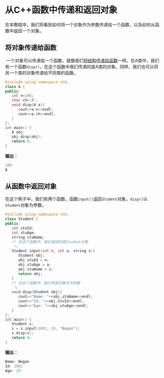 # 从C++函数中传递和返回对象
​	在本教程中，我们将看到如何将一个对象作为参数传递给一个函数，以及如何从函数中返回一个对象。


## 将对象传递给函数
​	一个对象可以传递给一个函数，就像我们[将结构传递给函数](/contents/C++中的结构体与函数.html)一样。在A类中，我们有一个函数`disp()`，在这个函数中我们传递的是A类的对象。同样，我们也可以将另一个类的对象传递给不同类的函数。


```cpp
#include using namespace std;
class A {
public:
   int n=100;
   char ch='A';
   void disp(A a){
      cout<<a.n<<endl;
      cout<<a.ch<<endl;
   }
};
int main() {
   A obj;
   obj.disp(obj);
   return 0;
}
```
  **输出：**


```cpp
100
A
```
## 从函数中返回对象
​	在这个例子中，我们有两个函数，函数`input()`返回`Student`对象，`disp()`以`Student`对象为参数。


```cpp
#include using namespace std;
class Student {
public:
   int stuId;
   int stuAge;
   string stuName;
   /* 在这个函数中，我们返回的是Student对象
    */
   Student input(int n, int a, string s){
      Student obj;
      obj.stuId = n;
      obj.stuAge = a;
      obj.stuName = s;
      return obj;
   }
   /* 在这个函数中，我们传递对象作为参数
    */
   void disp(Student obj){
      cout<<"Name: "<<obj.stuName<<endl;
      cout<<"Id: "<<obj.stuId<<endl;
      cout<<"Age: "<<obj.stuAge<<endl;
   }
};
int main() {
   Student s;
   s = s.input(1001, 29, "Negan");
   s.disp(s);
   return 0;
}
```
  **输出：**


```cpp
Name: Negan
Id: 1001
Age: 29
```
